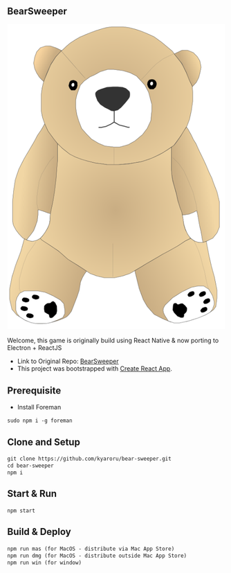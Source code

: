 ## BearSweeper
![Brownie](./src/Brownie.svg)

Welcome, this game is originally build using React Native & now porting to Electron + ReactJS

- Link to Original Repo: [BearSweeper](https://github.com/kyaroru/BearSweeper)
- This project was bootstrapped with [Create React App](https://github.com/facebook/create-react-app).


## Prerequisite
- Install Foreman
```
sudo npm i -g foreman
```

## Clone and Setup
```
git clone https://github.com/kyaroru/bear-sweeper.git
cd bear-sweeper
npm i
```

## Start & Run
```
npm start
```

## Build & Deploy
```
npm run mas (for MacOS - distribute via Mac App Store)
npm run dmg (for MacOS - distribute outside Mac App Store)
npm run win (for window)
```